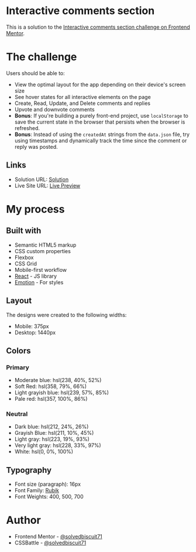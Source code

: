 # Interactive comments section

This is a solution to the [Interactive comments section challenge on Frontend Mentor](https://www.frontendmentor.io/challenges/interactive-comments-section-iG1RugEG9).

# The challenge

Users should be able to:

- View the optimal layout for the app depending on their device's screen size
- See hover states for all interactive elements on the page
- Create, Read, Update, and Delete comments and replies
- Upvote and downvote comments
- **Bonus**: If you're building a purely front-end project, use `localStorage` to save the current state in the browser that persists when the browser is refreshed.
- **Bonus**: Instead of using the `createdAt` strings from the `data.json` file, try using timestamps and dynamically track the time since the comment or reply was posted.

## Links

- Solution URL: [Solution](https://www.frontendmentor.io/solutions/interactive-comments-section-with-react-and-emotion-HkcEzynX5)
- Live Site URL: [Live Preview](https://interactive-comments-section-zeta.vercel.app/)

# My process

## Built with

- Semantic HTML5 markup
- CSS custom properties
- Flexbox
- CSS Grid
- Mobile-first workflow
- [React](https://reactjs.org/) - JS library
- [Emotion](https://emotion.sh) - For styles

## Layout

The designs were created to the following widths:

- Mobile: 375px
- Desktop: 1440px

## Colors

### Primary

- Moderate blue: hsl(238, 40%, 52%)
- Soft Red: hsl(358, 79%, 66%)
- Light grayish blue: hsl(239, 57%, 85%)
- Pale red: hsl(357, 100%, 86%)

### Neutral

- Dark blue: hsl(212, 24%, 26%)
- Grayish Blue: hsl(211, 10%, 45%)
- Light gray: hsl(223, 19%, 93%)
- Very light gray: hsl(228, 33%, 97%)
- White: hsl(0, 0%, 100%)

## Typography

- Font size (paragraph): 16px
- Font Family: [Rubik](https://fonts.google.com/specimen/Rubik)
- Font Weights: 400, 500, 700

# Author

- Frontend Mentor - [@solvedbiscuit71](https://www.frontendmentor.io/profile/solvedbiscuit71)
- CSSBattle - [@solvedbiscuit71](https://cssbattle.dev/player/solvedbiscuit71)